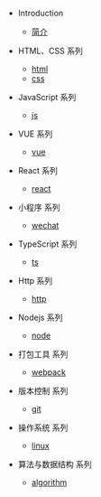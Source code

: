 - Introduction

  - [简介](README.md)

- HTML、CSS 系列

  - [html](/html,css系列/html.md)
  - [css](/html,css系列/css.md)

- JavaScript 系列

  - [js](/JavaScript系列/js.md)

- VUE 系列

  - [vue](/vue系列/vue.md)

- React 系列

  - [react](react系列/react.md)

- 小程序 系列

  - [wechat](/小程序系列/wechat.md)

- TypeScript 系列

  - [ts](/TypeScript系列/ts.md)

- Http 系列

  - [http](http系列/http.md)

- Nodejs 系列

  - [node](/nodejs系列/node.md)

- 打包工具 系列

  - [webpack](/打包工具系列/webpack.md)

- 版本控制 系列

  - [git](版本控制系列/git.md)

- 操作系统 系列

  - [linux](/操作系统系列/linux.md)

- 算法与数据结构 系列

  - [algorithm](/算法与数据结构系列/algorithm.md)



